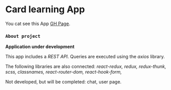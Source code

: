 # Card learning App

You cat see this App [GH Page](https://sergey-lang.github.io/Card-Learning-app/).

### `About project`

**Application under development**

This app includes a *REST API*. Queries are executed using the *axios* library.

The following libraries are also connected: 
*react-redux, redux, redux-thunk, scss, classnames, react-router-dom, react-hook-form,*

Not developed, but will be completed: chat, user page.



